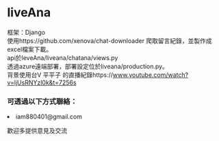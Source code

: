 # liveAna
框架：Django
<br>使用https://github.com/xenova/chat-downloader 爬取留言紀錄，並製作成excel檔案下載。
<br>api於leveAna/liveana/chatana/views.py
<br>透過azure遠端部署，部署設定位於liveana/production.py。
<br>背景使用台V 平平子 的直播紀錄https://www.youtube.com/watch?v=ljUsRNYzl0k&t=7256s 
<h3>可透過以下方式聯絡：</h3>
<li>iam880401@gmail.com</li>
<p>歡迎多提供意見及交流</p>
